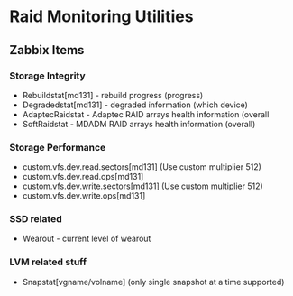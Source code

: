 # Raid Monitoring Utilities

## Zabbix Items

### Storage Integrity

* Rebuildstat[md131] - rebuild progress (progress)
* Degradedstat[md131] - degraded information (which device)
* AdaptecRaidstat - Adaptec RAID arrays health information (overall
* SoftRaidstat - MDADM RAID arrays health information (overall)

### Storage Performance
* custom.vfs.dev.read.sectors[md131] (Use custom multiplier 512)
* custom.vfs.dev.read.ops[md131]
* custom.vfs.dev.write.sectors[md131] (Use custom multiplier 512)
* custom.vfs.dev.write.ops[md131]

### SSD related
* Wearout - current level of wearout

### LVM related stuff
* Snapstat[vgname/volname] (only single snapshot at a time supported)
